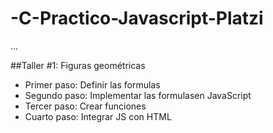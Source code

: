 # -C-Practico-Javascript-Platzi

...

##Taller #1: Figuras geométricas


- Primer paso: Definir las formulas
- Segundo paso: Implementar las formulasen JavaScript
- Tercer paso: Crear funciones
- Cuarto paso: Integrar JS con HTML